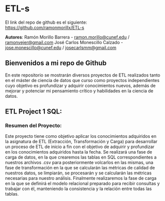 # ETL-s

El link del repo de github es el siguiente: https://github.com/ramonmorillx/ETL-s

**Autores**:
Ramón Morillo Barrera - ramon.morillo@cunef.edu / ramonvejer@gmail.com
José Carlos Monescillo Calzado - jose.monescillo@cunef.edu / josecarlsmm@gmail.com

## Bienvenidos a mi repo de Github

En este repositorio se mostrarán diversos proyectos de ETL realizados tanto en el máster de ciencia de datos que curso como proyectos independientes cuyo objetivo es profundizar y adquirir conocimientos nuevos, además de mejorar y potenciar mi pensamiento crítico y habilidades en la ciencia de datos.

## ETL Project 1 SQL:

### Resumen del Proyecto:

Este proyecto tiene como objetivo aplicar los conocimientos adquiridos en la asignatura de ETL (Extracción, Transformación y Carga) para desarrollar un proceso de ETL de inicio a fin con el objetivo de adquirir y profundizar en los conocimientos adquiridos hasta la fecha. Se realizará una fase de carga de datos, en la que crearemos las tablas en SQL correspondientes a nuestros archivos .csv para posteriormente volcarlos en las mismas, una fase de transformación en la que se calcularán las métricas de calidad de nuestros datos, se limpiarán, se procesarán y se calcularán las métricas necesarias para nuestro análisis. Finalmente realizaremos la fase de carga en la que se definirá el modelo relacional preparado para recibir consultas y trabajar con él, manteniendo la consistencia y la relación entre todas las tablas.